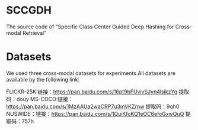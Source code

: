 # SCCGDH
The source code of “Specific Class Center Guided Deep Hashing for Cross-modal Retrieval” 
# Datasets
We used three cross-modal datasets for experiments.All datasets are available by the following link:

FLICKR-25K:链接：https://pan.baidu.com/s/16pt9bFUvivSJyn4lsikzYg  提取码：douy
MS-COCO:链接：https://pan.baidu.com/s/1MzAAUa2waCRP7u3mVKZrnw  提取码：9qh0
NUSWIDE：链接：https://pan.baidu.com/s/1QuiKfoKQ1eOC6efoGxwQuQ 提取码：757h
